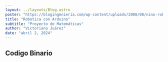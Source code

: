 ```yaml
---
layout: ../layouts/Blog.astro
poster: "https://blogingenieria.com/wp-content/uploads/2008/08/nino-robot-robotica-aprender-ingenieria-768x432.jpg"
title: "Robotica con Arduino"
subtitle: "Proyecto de Matemáticas"
author: "Victoriano Juárez"
date: "abril 2, 2024"
---
```


## Codigo Binario

